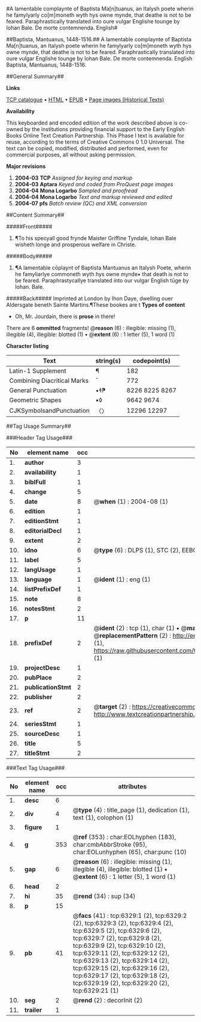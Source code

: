 #A lamentable complaynte of Baptista Ma[n]tuanus, an Italysh poete wherin he famylyarly co[m]moneth wyth hys owne mynde, that deathe is not to be feared. Paraphrastically translated into oure vulgar Englishe tounge by Iohan Bale. De morte contemnenda. English#

##Baptista, Mantuanus, 1448-1516.##
A lamentable complaynte of Baptista Ma[n]tuanus, an Italysh poete wherin he famylyarly co[m]moneth wyth hys owne mynde, that deathe is not to be feared. Paraphrastically translated into oure vulgar Englishe tounge by Iohan Bale.
De morte contemnenda. English
Baptista, Mantuanus, 1448-1516.

##General Summary##

**Links**

[TCP catalogue](http://www.ota.ox.ac.uk/tcp/)  • 
[HTML](http://tei.it.ox.ac.uk/tcp/Texts-HTML/free/A12/A12675.html)  • 
[EPUB](http://tei.it.ox.ac.uk/tcp/Texts-EPUB/free/A12/A12675.epub) • 
[Page images (Historical Texts)](https://data.historicaltexts.jisc.ac.uk/view?pubId=eebo-99841728e&pageId=eebo-99841728e-6329-1)

**Availability**

This keyboarded and encoded edition of the
	       work described above is co-owned by the institutions
	       providing financial support to the Early English Books
	       Online Text Creation Partnership. This Phase I text is
	       available for reuse, according to the terms of Creative
	       Commons 0 1.0 Universal. The text can be copied,
	       modified, distributed and performed, even for
	       commercial purposes, all without asking permission.

**Major revisions**

1. __2004-03__ __TCP__ *Assigned for keying and markup*
1. __2004-03__ __Aptara__ *Keyed and coded from ProQuest page images*
1. __2004-04__ __Mona Logarbo__ *Sampled and proofread*
1. __2004-04__ __Mona Logarbo__ *Text and markup reviewed and edited*
1. __2004-07__ __pfs__ *Batch review (QC) and XML conversion*

##Content Summary##

#####Front#####

1. ¶To his specyall good
frynde Maister Griffine
Tyndale, Iohan Bale wisheth
longe and prosperous
welfare in
Christe.

#####Body#####

1. ¶A lamentable cōplaynt
of Baptista Mantuanus an Italysh
Poete, wherin he famyliarlye
commoneth wyth hys owne mynde▪
that death is not to be feared.
Paraphrastycallye translated
into our vulgar
English tūge
by Iohan.
Bale.

#####Back#####
Imprinted at
London by Ihon Daye, dwelling
ouer Aldersgate
beneth Sainte
Martins.¶These bookes are t
**Types of content**

  * Oh, Mr. Jourdain, there is **prose** in there!

There are 6 **ommitted** fragments! 
 @__reason__ (6) : illegible: missing (1), illegible (4), illegible: blotted (1)  •  @__extent__ (6) : 1 letter (5), 1 word (1)

**Character listing**


|Text|string(s)|codepoint(s)|
|---|---|---|
|Latin-1 Supplement|¶|182|
|Combining             Diacritical Marks|̄|772|
|General Punctuation|•‡⁋|8226 8225 8267|
|Geometric Shapes|▪◊|9642 9674|
|CJKSymbolsandPunctuation|〈〉|12296 12297|

##Tag Usage Summary##

###Header Tag Usage###

|No|element name|occ|attributes|
|---|---|---|---|
|1.|__author__|3||
|2.|__availability__|1||
|3.|__biblFull__|1||
|4.|__change__|5||
|5.|__date__|8| @__when__ (1) : 2004-08 (1)|
|6.|__edition__|1||
|7.|__editionStmt__|1||
|8.|__editorialDecl__|1||
|9.|__extent__|2||
|10.|__idno__|6| @__type__ (6) : DLPS (1), STC (2), EEBO-CITATION (1), PROQUEST (1), VID (1)|
|11.|__label__|5||
|12.|__langUsage__|1||
|13.|__language__|1| @__ident__ (1) : eng (1)|
|14.|__listPrefixDef__|1||
|15.|__note__|8||
|16.|__notesStmt__|2||
|17.|__p__|11||
|18.|__prefixDef__|2| @__ident__ (2) : tcp (1), char (1)  •  @__matchPattern__ (2) : ([0-9\-]+):([0-9IVX]+) (1), (.+) (1)  •  @__replacementPattern__ (2) : http://eebo.chadwyck.com/downloadtiff?vid=$1&page=$2 (1), https://raw.githubusercontent.com/textcreationpartnership/Texts/master/tcpchars.xml#$1 (1)|
|19.|__projectDesc__|1||
|20.|__pubPlace__|2||
|21.|__publicationStmt__|2||
|22.|__publisher__|2||
|23.|__ref__|2| @__target__ (2) : https://creativecommons.org/publicdomain/zero/1.0/ (1), http://www.textcreationpartnership.org/docs/. (1)|
|24.|__seriesStmt__|1||
|25.|__sourceDesc__|1||
|26.|__title__|5||
|27.|__titleStmt__|2||


###Text Tag Usage###

|No|element name|occ|attributes|
|---|---|---|---|
|1.|__desc__|6||
|2.|__div__|4| @__type__ (4) : title_page (1), dedication (1), text (1), colophon (1)|
|3.|__figure__|1||
|4.|__g__|353| @__ref__ (353) : char:EOLhyphen (183), char:cmbAbbrStroke (95), char:EOLunhyphen (65), char:punc (10)|
|5.|__gap__|6| @__reason__ (6) : illegible: missing (1), illegible (4), illegible: blotted (1)  •  @__extent__ (6) : 1 letter (5), 1 word (1)|
|6.|__head__|2||
|7.|__hi__|35| @__rend__ (34) : sup (34)|
|8.|__p__|15||
|9.|__pb__|41| @__facs__ (41) : tcp:6329:1 (2), tcp:6329:2 (2), tcp:6329:3 (2), tcp:6329:4 (2), tcp:6329:5 (2), tcp:6329:6 (2), tcp:6329:7 (2), tcp:6329:8 (2), tcp:6329:9 (2), tcp:6329:10 (2), tcp:6329:11 (2), tcp:6329:12 (2), tcp:6329:13 (2), tcp:6329:14 (2), tcp:6329:15 (2), tcp:6329:16 (2), tcp:6329:17 (2), tcp:6329:18 (2), tcp:6329:19 (2), tcp:6329:20 (2), tcp:6329:21 (1)|
|10.|__seg__|2| @__rend__ (2) : decorInit (2)|
|11.|__trailer__|1||
